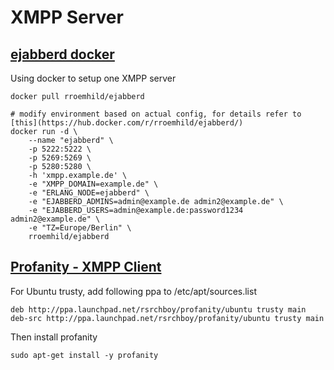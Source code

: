 # XMPP Server
## [ejabberd docker](https://hub.docker.com/r/rroemhild/ejabberd/)
Using docker to setup one XMPP server
```
docker pull rroemhild/ejabberd

# modify environment based on actual config, for details refer to [this](https://hub.docker.com/r/rroemhild/ejabberd/)
docker run -d \
    --name "ejabberd" \
    -p 5222:5222 \
    -p 5269:5269 \
    -p 5280:5280 \
    -h 'xmpp.example.de' \
    -e "XMPP_DOMAIN=example.de" \
    -e "ERLANG_NODE=ejabberd" \
    -e "EJABBERD_ADMINS=admin@example.de admin2@example.de" \
    -e "EJABBERD_USERS=admin@example.de:password1234 admin2@example.de" \
    -e "TZ=Europe/Berlin" \
    rroemhild/ejabberd
```

## [Profanity - XMPP Client](http://www.profanity.im/)
For Ubuntu trusty, add following ppa to /etc/apt/sources.list
```
deb http://ppa.launchpad.net/rsrchboy/profanity/ubuntu trusty main 
deb-src http://ppa.launchpad.net/rsrchboy/profanity/ubuntu trusty main 
```
Then install profanity
```
sudo apt-get install -y profanity
```
